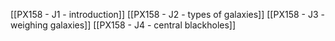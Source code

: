 [[PX158 - J1 - introduction]]
[[PX158 - J2 - types of galaxies]]
[[PX158 - J3 - weighing galaxies]]
[[PX158 - J4 - central blackholes]]
